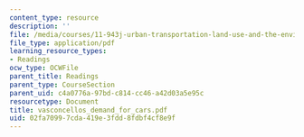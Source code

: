 ```yaml
---
content_type: resource
description: ''
file: /media/courses/11-943j-urban-transportation-land-use-and-the-environment-spring-2002/02fa70997cda419e3fdd8fdbf4cf8e9f_vasconcellos_demand_for_cars.pdf
file_type: application/pdf
learning_resource_types:
- Readings
ocw_type: OCWFile
parent_title: Readings
parent_type: CourseSection
parent_uid: c4a0776a-97bd-c814-cc46-a42d03a5e95c
resourcetype: Document
title: vasconcellos_demand_for_cars.pdf
uid: 02fa7099-7cda-419e-3fdd-8fdbf4cf8e9f
---
```

